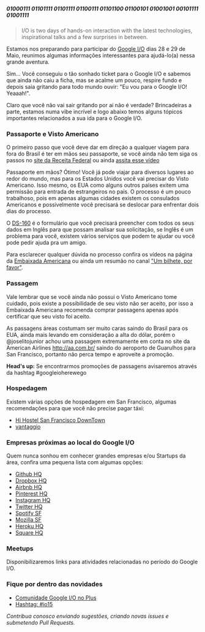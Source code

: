 ##### 01000111 01101111 01101111 01100111 01101100 01100101  01001001 00101111 01001111 

> I/O is two days of hands-on interaction with the latest technologies, inspirational talks and a few surprises in between.

Estamos nos preparando para participar do [Google I/O](https://events.google.com/io2015) dias 28 e 29 de Maio, reunimos algumas informações interessantes para ajudá-lo(a) nessa grande aventura.

Sim... Você conseguiu o tão sonhado ticket para o Google I/O e sabemos que ainda não caiu a ficha, mas se acalme um pouco, respire fundo e depois saia gritando para todo mundo ouvir: "Eu vou para o Google I/O! Yeaaah!".

Claro que você não vai sair gritando por aí não é verdade? Brincadeiras a parte, estamos numa vibe incrível e logo abaixo temos alguns tópicos importantes relacionados a sua ida para o Google I/O.

### Passaporte e Visto Americano

O primeiro passo que você deve dar em direção a qualquer viagem para fora do Brasil é ter em mãos seu passaporte, se você ainda não tem siga os passos no [site da Receita Federal](http://www.dpf.gov.br/servicos/passaporte/passaporte) ou ainda [assita esse vídeo](https://www.youtube.com/watch?v=4zJo8ZjIYP8)

Passaporte em mãos? Ótimo! Você já pode viajar para diversos lugares ao redor do mundo, mas para os Estados Unidos você vai precisar do Visto Americano. Isso mesmo, os EUA como alguns outros países exitem uma permissão para entrada de estrangeiros no país. O processo é um pouco trabalhoso, pois em apenas algumas cidades existem os consulados Americanos e possivelmente você precisará se deslocar para enfrentar dois dias do processo.

O [DS-160](https://ceac.state.gov/genniv) é o formulário que você precisará preencher com todos os seus dados em Inglês para que possam analisar sua solicitação, se Inglês é um problema para você, existem vários serviços que podem te ajudar ou você pode pedir ajuda pra um amigo.

Para esclarecer qualquer dúvida no processo confira os vídeos na página da [Embaixada Americana](http://portuguese.brazil.usembassy.gov/visavideos.html) ou ainda um resumão no canal ["Um bilhete, por favor"](https://www.youtube.com/watch?v=8BBak2uIW6M).


### Passagem
Vale lembrar que se você ainda não possui o Visto Americano tome cuidado, pois existe a possibilidade de seu visto não ser aceito, por isso a Embaixada Americana recomenda comprar passagens apenas após certificar que seu visto foi aceito.

As passagens áreas costumam ser muito caras saindo do Brasil para os EUA, ainda mais levando em consideração a alta do dólar, porém o @joselitojunior achou uma passagem extremamente em conta no site da American Airlines http://aa.com.br/ saindo do aeroporto de Guarulhos para San Francisco, portanto não perca tempo e aproveite a promoção.

**Head's up:** Se encontrarmos promoções de passagens avisaremos através da hashtag #googleioherewego


### Hospedagem
Existem várias opções de hospedagem em San Francisco, algumas recomendações para que você não precise pagar táxi:

* [Hi Hostel San Francisco DownTown](http://www.sfhostels.org/downtown)
* [vantaggio](http://www.vantaggiosuites.com/sf-turk.html)

### Empresas próximas ao local do Google I/O
Quem nunca sonhou em conhecer grandes empresas e/ou Startups da área, confira uma pequena lista com algumas opções:

* [Github HQ](https://foursquare.com/v/github-hq-30/50f75cc0e4b07201af25590d)
* [Dropbox HQ](https://foursquare.com/v/dropbox-hq/4f3970aee4b08f009b927739)
* [Airbnb HQ](https://foursquare.com/v/airbnb-hq/51c7e853abd8cf897278ef48)
* [Pinterest HQ](https://foursquare.com/v/pinterest/4ff9b470e4b0cc077f08fbe7)
* [Instagram HQ](https://foursquare.com/v/instagram-hq/4cf57c75eb096ea87c37c048)
* [Twitter HQ](https://foursquare.com/v/twitter-hq/4ee0ecde29c2c6e332924109)
* [Spotify SF](https://foursquare.com/v/spotify-sf/4f35a7f9e4b0a1f194ee06d9)
* [Mozilla SF](https://foursquare.com/v/mozilla-san-francisco/4e1c9853c65bc4a776bc60dc)
* [Heroku HQ](https://foursquare.com/v/heroku/4b07537df964a5200afc22e3)
* [Square HQ](https://foursquare.com/v/square-hq/4b042837f964a520ad5122e3)


### Meetups

Disponibilizaremos links para atividades relacionadas no período do Google I/O.

### Fique por dentro das novidades

* [Comunidade Google I/O no Plus](https://plus.google.com/u/0/communities/105113874753230740413)
* [Hashtag: #io15](https://twitter.com/search?q=%23io5)

*Contribua conosco enviando sugestões, criando novas issues e submetendo Pull Requests.*
